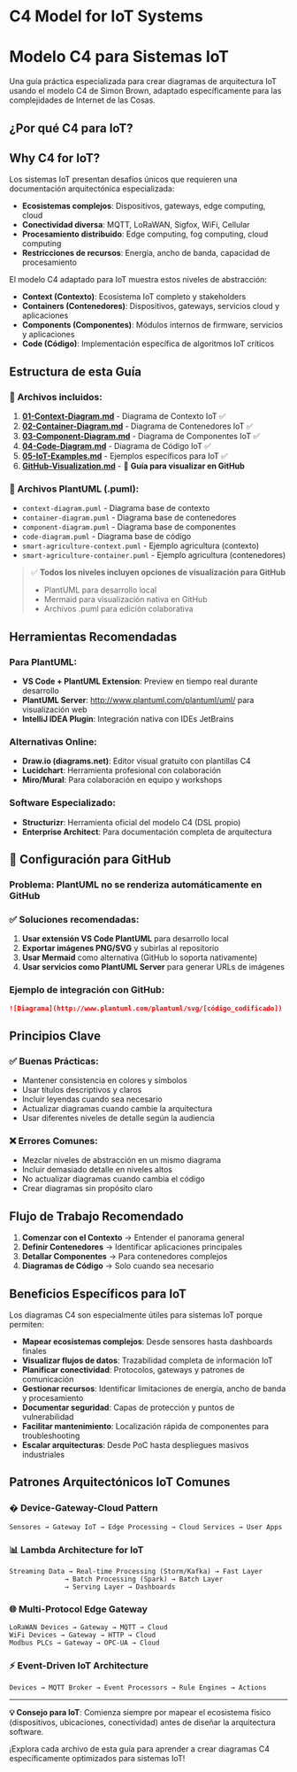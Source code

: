 # C4 Model for IoT Systems
# Modelo C4 para Sistemas IoT

Una guía práctica especializada para crear diagramas de arquitectura IoT usando el modelo C4 de Simon Brown, adaptado específicamente para las complejidades de Internet de las Cosas.

## ¿Por qué C4 para IoT?
## Why C4 for IoT?

Los sistemas IoT presentan desafíos únicos que requieren una documentación arquitectónica especializada:

- **Ecosistemas complejos**: Dispositivos, gateways, edge computing, cloud
- **Conectividad diversa**: MQTT, LoRaWAN, Sigfox, WiFi, Cellular
- **Procesamiento distribuido**: Edge computing, fog computing, cloud computing
- **Restricciones de recursos**: Energía, ancho de banda, capacidad de procesamiento

El modelo C4 adaptado para IoT muestra estos niveles de abstracción:

- **Context (Contexto)**: Ecosistema IoT completo y stakeholders
- **Containers (Contenedores)**: Dispositivos, gateways, servicios cloud y aplicaciones
- **Components (Componentes)**: Módulos internos de firmware, servicios y aplicaciones
- **Code (Código)**: Implementación específica de algoritmos IoT críticos

## Estructura de esta Guía

### 📁 Archivos incluidos:

1. **[01-Context-Diagram.md](./01-Context-Diagram.md)** - Diagrama de Contexto IoT ✅
2. **[02-Container-Diagram.md](./02-Container-Diagram.md)** - Diagrama de Contenedores IoT ✅
3. **[03-Component-Diagram.md](./03-Component-Diagram.md)** - Diagrama de Componentes IoT ✅
4. **[04-Code-Diagram.md](./04-Code-Diagram.md)** - Diagrama de Código IoT ✅
5. **[05-IoT-Examples.md](./05-IoT-Examples.md)** - Ejemplos específicos para IoT ✅
6. **[GitHub-Visualization.md](./GitHub-Visualization.md)** - 🔧 **Guía para visualizar en GitHub**

### 📄 Archivos PlantUML (.puml):
- `context-diagram.puml` - Diagrama base de contexto
- `container-diagram.puml` - Diagrama base de contenedores  
- `component-diagram.puml` - Diagrama base de componentes
- `code-diagram.puml` - Diagrama base de código
- `smart-agriculture-context.puml` - Ejemplo agricultura (contexto)
- `smart-agriculture-container.puml` - Ejemplo agricultura (contenedores)

> ✅ **Todos los niveles incluyen opciones de visualización para GitHub**
> - PlantUML para desarrollo local
> - Mermaid para visualización nativa en GitHub  
> - Archivos .puml para edición colaborativa

## Herramientas Recomendadas

### Para PlantUML:
- **VS Code + PlantUML Extension**: Preview en tiempo real durante desarrollo
- **PlantUML Server**: http://www.plantuml.com/plantuml/uml/ para visualización web
- **IntelliJ IDEA Plugin**: Integración nativa con IDEs JetBrains

### Alternativas Online:
- **Draw.io (diagrams.net)**: Editor visual gratuito con plantillas C4
- **Lucidchart**: Herramienta profesional con colaboración
- **Miro/Mural**: Para colaboración en equipo y workshops

### Software Especializado:
- **Structurizr**: Herramienta oficial del modelo C4 (DSL propio)
- **Enterprise Architect**: Para documentación completa de arquitectura

## 🔧 Configuración para GitHub

### Problema: PlantUML no se renderiza automáticamente en GitHub

### ✅ **Soluciones recomendadas:**

1. **Usar extensión VS Code PlantUML** para desarrollo local
2. **Exportar imágenes PNG/SVG** y subirlas al repositorio
3. **Usar Mermaid** como alternativa (GitHub lo soporta nativamente)
4. **Usar servicios como PlantUML Server** para generar URLs de imágenes

### Ejemplo de integración con GitHub:
```markdown
![Diagrama](http://www.plantuml.com/plantuml/svg/[código_codificado])
```

## Principios Clave

### ✅ **Buenas Prácticas:**
- Mantener consistencia en colores y símbolos
- Usar títulos descriptivos y claros
- Incluir leyendas cuando sea necesario
- Actualizar diagramas cuando cambie la arquitectura
- Usar diferentes niveles de detalle según la audiencia

### ❌ **Errores Comunes:**
- Mezclar niveles de abstracción en un mismo diagrama
- Incluir demasiado detalle en niveles altos
- No actualizar diagramas cuando cambia el código
- Crear diagramas sin propósito claro

## Flujo de Trabajo Recomendado

1. **Comenzar con el Contexto** → Entender el panorama general
2. **Definir Contenedores** → Identificar aplicaciones principales
3. **Detallar Componentes** → Para contenedores complejos
4. **Diagramas de Código** → Solo cuando sea necesario

## Beneficios Específicos para IoT

Los diagramas C4 son especialmente útiles para sistemas IoT porque permiten:

- **Mapear ecosistemas complejos**: Desde sensores hasta dashboards finales
- **Visualizar flujos de datos**: Trazabilidad completa de información IoT
- **Planificar conectividad**: Protocolos, gateways y patrones de comunicación
- **Gestionar recursos**: Identificar limitaciones de energía, ancho de banda y procesamiento
- **Documentar seguridad**: Capas de protección y puntos de vulnerabilidad
- **Facilitar mantenimiento**: Localización rápida de componentes para troubleshooting
- **Escalar arquitecturas**: Desde PoC hasta despliegues masivos industriales

## Patrones Arquitectónicos IoT Comunes

### � **Device-Gateway-Cloud Pattern**
```
Sensores → Gateway IoT → Edge Processing → Cloud Services → User Apps
```

### 📊 **Lambda Architecture for IoT**
```
Streaming Data → Real-time Processing (Storm/Kafka) → Fast Layer
              → Batch Processing (Spark) → Batch Layer
              → Serving Layer → Dashboards
```

### 🌐 **Multi-Protocol Edge Gateway**
```
LoRaWAN Devices → Gateway → MQTT → Cloud
WiFi Devices → Gateway → HTTP → Cloud  
Modbus PLCs → Gateway → OPC-UA → Cloud
```

### ⚡ **Event-Driven IoT Architecture**
```
Devices → MQTT Broker → Event Processors → Rule Engines → Actions
```

---

**💡 Consejo para IoT**: Comienza siempre por mapear el ecosistema físico (dispositivos, ubicaciones, conectividad) antes de diseñar la arquitectura software.

¡Explora cada archivo de esta guía para aprender a crear diagramas C4 específicamente optimizados para sistemas IoT!